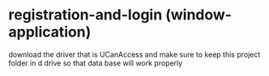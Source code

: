 # registration-and-login (window-application)
download the driver that is UCanAccess and make sure to keep this project folder in d drive so that data base will work properly
